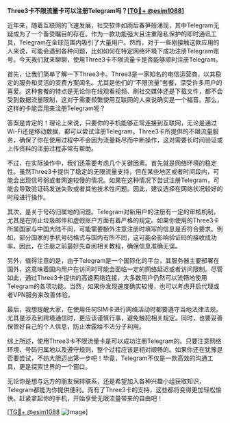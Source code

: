**Three3卡不限流量卡可以注册Telegram吗？[[TG💪+ @esim1088](https://t.me/s/esim1088)]**

近年来，随着互联网的飞速发展，社交软件如雨后春笋般涌现，其中Telegram无疑成为了一个备受瞩目的存在。作为一款功能强大且注重隐私保护的即时通讯工具，Telegram在全球范围内吸引了大量用户。然而，对于一些刚接触这款应用的人来说，可能会遇到各种问题，比如如何在特定网络环境下成功注册Telegram账号。今天我们就来聊聊，使用Three3卡不限流量卡是否能够顺利注册Telegram。

首先，让我们简单了解一下Three3卡。Three3是一家知名的电信运营商，以其稳定的服务和灵活的资费方案闻名。尤其是他们的“不限流量”套餐，深受许多用户的喜爱。这种套餐的特点是无论你在线观看视频、刷社交媒体还是下载文件，都不会受到数据流量限制，这对于需要频繁使用互联网的人来说确实是一个福音。那么，这样的卡能否用来注册Telegram呢？

答案是肯定的！理论上来说，只要你的手机能够正常连接到互联网，无论是通过Wi-Fi还是移动数据，都可以尝试注册Telegram。Three3卡所提供的不限流量服务，确保了你在使用过程中不会因为流量耗尽而中断操作，这对需要长时间验证或上传资料的注册过程非常有帮助。

不过，在实际操作中，我们还需要考虑几个关键因素。首先就是网络环境的稳定性。虽然Three3卡提供了稳定的无限流量支持，但在某些地区或者时间段内，可能会出现信号弱或者网速较慢的情况。如果在这种情况下尝试注册Telegram，可能会导致验证码发送失败或者其他技术性问题。因此，建议选择在网络状况较好的时段进行操作。

其次，是关于号码归属地的问题。Telegram对新用户的注册有一定的审核机制，尤其是在防止垃圾邮件和虚假账户方面有着严格的规定。如果你使用的Three3卡所属国家与中国大陆不同，可能需要额外注意注册时填写的信息是否符合要求。例如，部分国家的手机号码格式与国内有所不同，这可能会影响验证码的接收成功率。因此，在注册之前最好先查阅相关教程，确保信息准确无误。

另外，值得注意的是，由于Telegram是一个国际化的平台，其服务器主要部署在国外，这意味着国内用户在访问时可能会面临一定的网络延迟或者访问限制。尽管如此，通过Three3卡提供的高速网络连接，大多数用户仍然可以流畅地使用Telegram的各项功能。当然，如果你发现速度确实较慢，也可以考虑开启代理或者VPN服务来改善体验。

最后，我想提醒大家，在使用任何SIM卡进行网络活动时都要遵守当地法律法规。尤其是涉及到跨境通信时，更应该谨慎行事，避免触犯相关规定。同时，也要妥善保管好自己的个人信息，防止泄露给不法分子利用。

综上所述，使用Three3卡不限流量卡是可以成功注册Telegram的。只要注意网络环境、号码归属地以及遵守规则，整个过程应该是相对顺畅的。如果你还在犹豫是否要尝试，不妨大胆迈出第一步吧！毕竟，Telegram不仅是一款高效的沟通工具，更是探索世界的一个窗口。

无论你是想与远方的朋友保持联系，还是希望加入各种兴趣小组获取知识，Telegram都能为你提供便利。而有了Three3卡的支持，这些都将变得更加轻松愉快。赶紧拿起你的手机，开始享受无限流量带来的自由吧！

[[TG💪+ @esim1088](https://t.me/s/esim1088) ![Image](https://i.postimg.cc/4NQfJmqS/Snipaste-2025-05-13-00-14-12.png)]